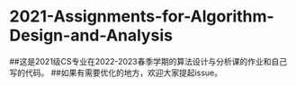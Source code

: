# 2021-Assignments-for-Algorithm-Design-and-Analysis

##这是2021级CS专业在2022-2023春季学期的算法设计与分析课的作业和自己写的代码。
##如果有需要优化的地方，欢迎大家提起issue。
